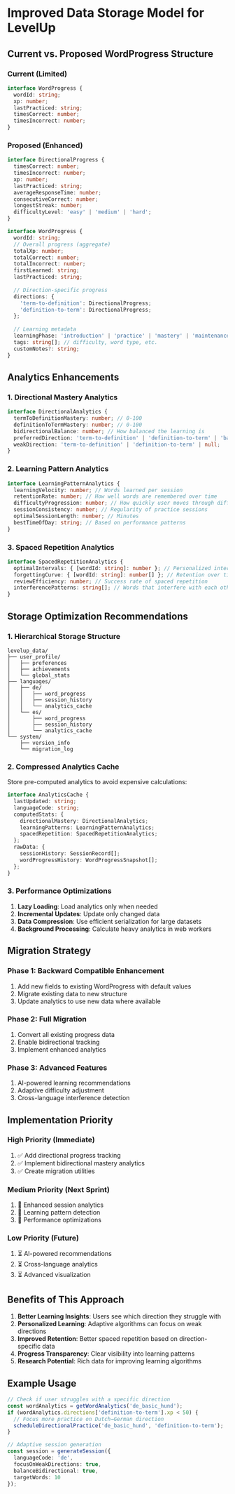 # Improved Data Storage Model for LevelUp

## Current vs. Proposed WordProgress Structure

### Current (Limited)
```typescript
interface WordProgress {
  wordId: string;
  xp: number;
  lastPracticed: string;
  timesCorrect: number;
  timesIncorrect: number;
}
```

### Proposed (Enhanced)
```typescript
interface DirectionalProgress {
  timesCorrect: number;
  timesIncorrect: number;
  xp: number;
  lastPracticed: string;
  averageResponseTime: number;
  consecutiveCorrect: number;
  longestStreak: number;
  difficultyLevel: 'easy' | 'medium' | 'hard';
}

interface WordProgress {
  wordId: string;
  // Overall progress (aggregate)
  totalXp: number;
  totalCorrect: number;
  totalIncorrect: number;
  firstLearned: string;
  lastPracticed: string;
  
  // Direction-specific progress
  directions: {
    'term-to-definition': DirectionalProgress;
    'definition-to-term': DirectionalProgress;
  };
  
  // Learning metadata
  learningPhase: 'introduction' | 'practice' | 'mastery' | 'maintenance';
  tags: string[]; // difficulty, word type, etc.
  customNotes?: string;
}
```

## Analytics Enhancements

### 1. Directional Mastery Analytics
```typescript
interface DirectionalAnalytics {
  termToDefinitionMastery: number; // 0-100
  definitionToTermMastery: number; // 0-100
  bidirectionalBalance: number; // How balanced the learning is
  preferredDirection: 'term-to-definition' | 'definition-to-term' | 'balanced';
  weakDirection: 'term-to-definition' | 'definition-to-term' | null;
}
```

### 2. Learning Pattern Analytics
```typescript
interface LearningPatternAnalytics {
  learningVelocity: number; // Words learned per session
  retentionRate: number; // How well words are remembered over time
  difficultyProgression: number; // How quickly user moves through difficulty levels
  sessionConsistency: number; // Regularity of practice sessions
  optimalSessionLength: number; // Minutes
  bestTimeOfDay: string; // Based on performance patterns
}
```

### 3. Spaced Repetition Analytics
```typescript
interface SpacedRepetitionAnalytics {
  optimalIntervals: { [wordId: string]: number }; // Personalized intervals
  forgettingCurve: { [wordId: string]: number[] }; // Retention over time
  reviewEfficiency: number; // Success rate of spaced repetition
  interferencePatterns: string[]; // Words that interfere with each other
}
```

## Storage Optimization Recommendations

### 1. Hierarchical Storage Structure
```
levelup_data/
├── user_profile/
│   ├── preferences
│   ├── achievements
│   └── global_stats
├── languages/
│   ├── de/
│   │   ├── word_progress
│   │   ├── session_history
│   │   └── analytics_cache
│   └── es/
│       ├── word_progress
│       ├── session_history
│       └── analytics_cache
└── system/
    ├── version_info
    └── migration_log
```

### 2. Compressed Analytics Cache
Store pre-computed analytics to avoid expensive calculations:
```typescript
interface AnalyticsCache {
  lastUpdated: string;
  languageCode: string;
  computedStats: {
    directionalMastery: DirectionalAnalytics;
    learningPatterns: LearningPatternAnalytics;
    spacedRepetition: SpacedRepetitionAnalytics;
  };
  rawData: {
    sessionHistory: SessionRecord[];
    wordProgressHistory: WordProgressSnapshot[];
  };
}
```

### 3. Performance Optimizations
1. **Lazy Loading**: Load analytics only when needed
2. **Incremental Updates**: Update only changed data
3. **Data Compression**: Use efficient serialization for large datasets
4. **Background Processing**: Calculate heavy analytics in web workers

## Migration Strategy

### Phase 1: Backward Compatible Enhancement
1. Add new fields to existing WordProgress with default values
2. Migrate existing data to new structure
3. Update analytics to use new data where available

### Phase 2: Full Migration
1. Convert all existing progress data
2. Enable bidirectional tracking
3. Implement enhanced analytics

### Phase 3: Advanced Features
1. AI-powered learning recommendations
2. Adaptive difficulty adjustment
3. Cross-language interference detection

## Implementation Priority

### High Priority (Immediate)
1. ✅ Add directional progress tracking
2. ✅ Implement bidirectional mastery analytics
3. ✅ Create migration utilities

### Medium Priority (Next Sprint)
1. 🔄 Enhanced session analytics
2. 🔄 Learning pattern detection
3. 🔄 Performance optimizations

### Low Priority (Future)
1. ⏳ AI-powered recommendations
2. ⏳ Cross-language analytics
3. ⏳ Advanced visualization

## Benefits of This Approach

1. **Better Learning Insights**: Users see which direction they struggle with
2. **Personalized Learning**: Adaptive algorithms can focus on weak directions
3. **Improved Retention**: Better spaced repetition based on direction-specific data
4. **Progress Transparency**: Clear visibility into learning patterns
5. **Research Potential**: Rich data for improving learning algorithms

## Example Usage

```typescript
// Check if user struggles with a specific direction
const wordAnalytics = getWordAnalytics('de_basic_hund');
if (wordAnalytics.directions['definition-to-term'].xp < 50) {
  // Focus more practice on Dutch→German direction
  scheduleDirectionalPractice('de_basic_hund', 'definition-to-term');
}

// Adaptive session generation
const session = generateSession({
  languageCode: 'de',
  focusOnWeakDirections: true,
  balanceBidirectional: true,
  targetWords: 10
});
```